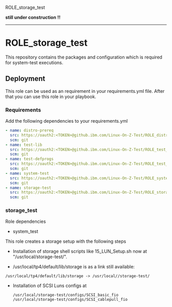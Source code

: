  ROLE_storage_test

__still under construction__  __!!__



---------------------------

ROLE_storage_test
===================

This repository contains the packages and configuration which is required for system-test executions.

## Deployment

This role can be used as an requirement in your requirements.yml file. After that you can use this role
in your playbook.

### Requirements

Add the following dependencies to your requirements.yml

``` yaml
- name: distro-prereq
  src: https://oauth2:<TOKEN>@github.ibm.com/Linux-On-Z-Test/ROLE_distro_prereq.git
  scm: git
- name: test-lib
  src: https://oauth2:<TOKEN>@github.ibm.com/Linux-On-Z-Test/ROLE_test_lib.git
  scm: git
- name: test-defprogs
  src: https://oauth2:<TOKEN>@github.ibm.com/Linux-On-Z-Test/ROLE_test_defprogs.git
  scm: git
- name: system-test
  src: https://oauth2:<TOKEN>@github.ibm.com/Linux-On-Z-Test/ROLE_system_test.git
  scm: git
- name: storage-test
  src: https://oauth2:<TOKEN>@github.ibm.com/Linux-On-Z-Test/ROLE_storage_test.git
  scm: git

```

### storage_test
Role dependencies
- system_test



This role creates a storage setup with the following steps
- Installation of storage shell scripts like 15_LUN_Setup.sh
 now at "/usr/local/storage-test/".

 - /usr/local/tp4/default/lib/storage is as a link still available:

 ```
 /usr/local/tp4/default/lib/storage -> /usr/local//storage-test/
 ```

- Installation of SCSI Luns configs at

   ```
   /usr/local/storage-test/configs/SCSI_basic_fio
   /usr/local/storage-test/configs/SCSI_cablepull_fio
   ```
